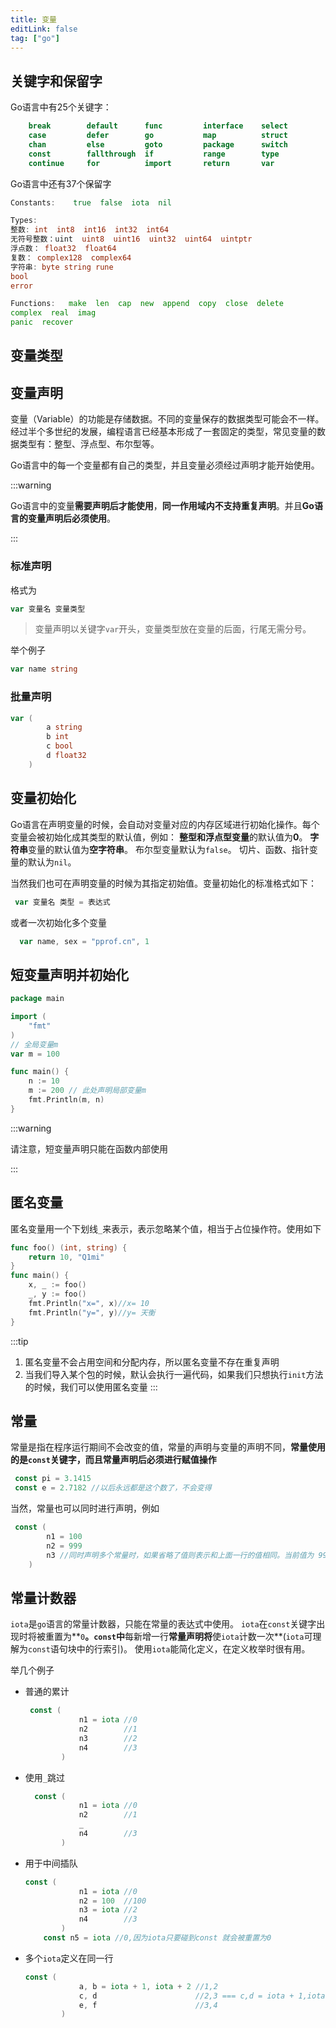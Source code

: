 ```yaml
---
title: 变量
editLink: false
tag: ["go"]
---
```



## 关键字和保留字

Go语言中有25个关键字：

```go
    break        default      func         interface    select
    case         defer        go           map          struct
    chan         else         goto         package      switch
    const        fallthrough  if           range        type
    continue     for          import       return       var
```

Go语言中还有37个保留字

```go
Constants:    true  false  iota  nil

Types:    
整数: int  int8  int16  int32  int64  
无符号整数：uint  uint8  uint16  uint32  uint64  uintptr
浮点数： float32  float64 
复数： complex128  complex64
字符串: byte string rune
bool     
error

Functions:   make  len  cap  new  append  copy  close  delete
complex  real  imag
panic  recover
```



## 变量类型



## 变量声明

变量（Variable）的功能是存储数据。不同的变量保存的数据类型可能会不一样。经过半个多世纪的发展，编程语言已经基本形成了一套固定的类型，常见变量的数据类型有：整型、浮点型、布尔型等。

Go语言中的每一个变量都有自己的类型，并且变量必须经过声明才能开始使用。

:::warning

Go语言中的变量**需要声明后才能使用**，**同一作用域内不支持重复声明**。并且**Go语言的变量声明后必须使用**。

:::



### 标准声明

格式为

```go
var 变量名 变量类型
```

> 变量声明以关键字`var`开头，变量类型放在变量的后面，行尾无需分号。

举个例子

```go
var name string
```

### 批量声明

```go
var (
        a string
        b int
        c bool
        d float32
    )
```

## 变量初始化

Go语言在声明变量的时候，会自动对变量对应的内存区域进行初始化操作。每个变量会被初始化成其类型的默认值，例如： **整型和浮点型变量**的默认值为**0**。 **字符串**变量的默认值为**空字符串**。 布尔型变量默认为`false`。 切片、函数、指针变量的默认为`nil`。

当然我们也可在声明变量的时候为其指定初始值。变量初始化的标准格式如下：

```go
 var 变量名 类型 = 表达式
```

或者一次初始化多个变量

```go
  var name, sex = "pprof.cn", 1
```

## 短变量声明并初始化

```go
package main

import (
    "fmt"
)
// 全局变量m
var m = 100

func main() {
    n := 10
    m := 200 // 此处声明局部变量m
    fmt.Println(m, n)
}
```

:::warning

请注意，短变量声明只能在函数内部使用

:::

## 匿名变量
匿名变量用一个下划线`_`来表示，表示忽略某个值，相当于占位操作符。使用如下
```go
func foo() (int, string) {
    return 10, "Q1mi"
}
func main() {
    x, _ := foo()
    _, y := foo()
    fmt.Println("x=", x)//x= 10
    fmt.Println("y=", y)//y= 天衡
}
```
:::tip
1. 匿名变量不会占用空间和分配内存，所以匿名变量不存在重复声明
2. 当我们导入某个包的时候，默认会执行一遍代码，如果我们只想执行`init`方法的时候，我们可以使用匿名变量
:::

## 常量
常量是指在程序运行期间不会改变的值，常量的声明与变量的声明不同，**常量使用的是`const`关键字，而且常量声明后必须进行赋值操作**
```go
 const pi = 3.1415
 const e = 2.7182 //以后永远都是这个数了，不会变得
```
当然，常量也可以同时进行声明，例如
```go
 const (
        n1 = 100
        n2 = 999
        n3 //同时声明多个常量时，如果省略了值则表示和上面一行的值相同。当前值为 999
    )
```

## 常量计数器
`iota`是`go`语言的常量计数器，只能在常量的表达式中使用。 `iota`在`const`关键字出现时将被重置为**`0`**。`const`中**每新增一行**常量声明将**使`iota`计数一次**(`iota`可理解为`const`语句块中的行索引)。 使用`iota`能简化定义，在定义枚举时很有用。

举几个例子

- 普通的累计

  ```go
   const (
              n1 = iota //0
              n2        //1
              n3        //2
              n4        //3
          )
  ```

- 使用`_`跳过

  ```go
    const (
              n1 = iota //0
              n2        //1
              _
              n4        //3
          )
  ```

  

- 用于中间插队

  ```go
  const (
              n1 = iota //0
              n2 = 100  //100
              n3 = iota //2
              n4        //3
          )
      const n5 = iota //0,因为iota只要碰到const 就会被重置为0
  ```

  

- 多个`iota`定义在同一行

  ```go
  const (
              a, b = iota + 1, iota + 2 //1,2
              c, d                      //2,3 === c,d = iota + 1,iota + 2
              e, f                      //3,4
          )
  ```

  